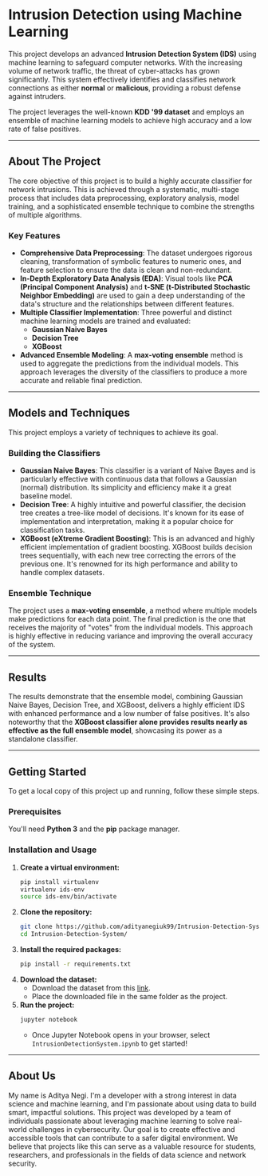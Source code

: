 # Intrusion Detection using Machine Learning

This project develops an advanced **Intrusion Detection System (IDS)** using machine learning to safeguard computer networks. With the increasing volume of network traffic, the threat of cyber-attacks has grown significantly. This system effectively identifies and classifies network connections as either **normal** or **malicious**, providing a robust defense against intruders.

The project leverages the well-known **KDD '99 dataset** and employs an ensemble of machine learning models to achieve high accuracy and a low rate of false positives.

-----

## About The Project

The core objective of this project is to build a highly accurate classifier for network intrusions. This is achieved through a systematic, multi-stage process that includes data preprocessing, exploratory analysis, model training, and a sophisticated ensemble technique to combine the strengths of multiple algorithms.

### Key Features

  * **Comprehensive Data Preprocessing**: The dataset undergoes rigorous cleaning, transformation of symbolic features to numeric ones, and feature selection to ensure the data is clean and non-redundant.
  * **In-Depth Exploratory Data Analysis (EDA)**: Visual tools like **PCA (Principal Component Analysis)** and **t-SNE (t-Distributed Stochastic Neighbor Embedding)** are used to gain a deep understanding of the data's structure and the relationships between different features.
  * **Multiple Classifier Implementation**: Three powerful and distinct machine learning models are trained and evaluated:
      * **Gaussian Naive Bayes**
      * **Decision Tree**
      * **XGBoost**
  * **Advanced Ensemble Modeling**: A **max-voting ensemble** method is used to aggregate the predictions from the individual models. This approach leverages the diversity of the classifiers to produce a more accurate and reliable final prediction.

-----

## Models and Techniques

This project employs a variety of techniques to achieve its goal.

### Building the Classifiers

  * **Gaussian Naive Bayes**: This classifier is a variant of Naive Bayes and is particularly effective with continuous data that follows a Gaussian (normal) distribution. Its simplicity and efficiency make it a great baseline model.
  * **Decision Tree**: A highly intuitive and powerful classifier, the decision tree creates a tree-like model of decisions. It's known for its ease of implementation and interpretation, making it a popular choice for classification tasks.
  * **XGBoost (eXtreme Gradient Boosting)**: This is an advanced and highly efficient implementation of gradient boosting. XGBoost builds decision trees sequentially, with each new tree correcting the errors of the previous one. It's renowned for its high performance and ability to handle complex datasets.

### Ensemble Technique

The project uses a **max-voting ensemble**, a method where multiple models make predictions for each data point. The final prediction is the one that receives the majority of "votes" from the individual models. This approach is highly effective in reducing variance and improving the overall accuracy of the system.

-----

## Results

The results demonstrate that the ensemble model, combining Gaussian Naive Bayes, Decision Tree, and XGBoost, delivers a highly efficient IDS with enhanced performance and a low number of false positives. It's also noteworthy that the **XGBoost classifier alone provides results nearly as effective as the full ensemble model**, showcasing its power as a standalone classifier.

-----

## Getting Started

To get a local copy of this project up and running, follow these simple steps.

### Prerequisites

You'll need **Python 3** and the **pip** package manager.

### Installation and Usage

1.  **Create a virtual environment:**
    ```sh
    pip install virtualenv
    virtualenv ids-env
    source ids-env/bin/activate
    ```
2.  **Clone the repository:**
    ```sh
    git clone https://github.com/adityanegiuk99/Intrusion-Detection-System-using-ML.git
    cd Intrusion-Detection-System/
    ```
3.  **Install the required packages:**
    ```sh
    pip install -r requirements.txt
    ```
4.  **Download the dataset:**
      * Download the dataset from this [link](http://kdd.ics.uci.edu/databases/kddcup99/kddcup.data_10_percent.gz).
      * Place the downloaded file in the same folder as the project.
5.  **Run the project:**
    ```sh
    jupyter notebook
    ```
      * Once Jupyter Notebook opens in your browser, select `IntrusionDetectionSystem.ipynb` to get started\!

-----

## About Us
My name is Aditya Negi. I'm a developer with a strong interest in data science and machine learning, and I'm passionate about using data to build smart, impactful solutions.
This project was developed by a team of individuals passionate about leveraging machine learning to solve real-world challenges in cybersecurity. Our goal is to create effective and accessible tools that can contribute to a safer digital environment. We believe that projects like this can serve as a valuable resource for students, researchers, and professionals in the fields of data science and network security.
